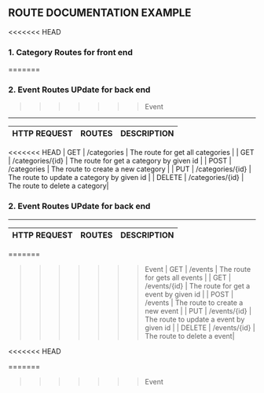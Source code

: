 ## ROUTE DOCUMENTATION EXAMPLE


<<<<<<< HEAD
### 1. Category Routes for front end
=======
### 2.  Event Routes UPdate for back end
>>>>>>> Event
---

| HTTP REQUEST| ROUTES | DESCRIPTION |
| :---        | :----   |          :--- |
<<<<<<< HEAD
| GET         | /categories             | The route for get all categories   |
| GET         | /categories/{id}        | The route for get a category by given id   |
| POST        | /categories             | The route to create a new category |
| PUT         | /categories/{id}        | The route to update a category by given id |
| DELETE      | /categories/{id}        | The route to delete a category|

### 2.  Event Routes UPdate for back end
---

| HTTP REQUEST| ROUTES | DESCRIPTION |
| :---        | :----   |          :--- |
=======
>>>>>>> Event
| GET         | /events             | The route for gets all events   |
| GET         | /events/{id}        | The route for get a event by given id   |
| POST        | /events             | The route to create a new event |
| PUT         | /events/{id}        | The route to update a event by given id |
| DELETE      | /events/{id}        | The route to delete a event|

<<<<<<< HEAD


=======
>>>>>>> Event
